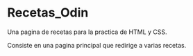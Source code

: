 # Recetas_Odin
Una pagina de recetas para la practica de HTML y CSS.

Consiste en una pagina principal que redirige a varias recetas.


